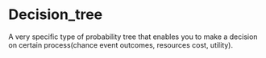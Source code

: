 # Decision_tree
A very specific type of probability tree that enables you to make a decision on certain process(chance event outcomes, resources cost, utility).
